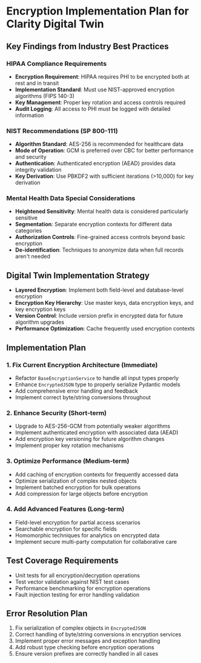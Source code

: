 # Encryption Implementation Plan for Clarity Digital Twin

## Key Findings from Industry Best Practices

### HIPAA Compliance Requirements
- **Encryption Requirement**: HIPAA requires PHI to be encrypted both at rest and in transit
- **Implementation Standard**: Must use NIST-approved encryption algorithms (FIPS 140-3)
- **Key Management**: Proper key rotation and access controls required
- **Audit Logging**: All access to PHI must be logged with detailed information

### NIST Recommendations (SP 800-111)
- **Algorithm Standard**: AES-256 is recommended for healthcare data
- **Mode of Operation**: GCM is preferred over CBC for better performance and security
- **Authentication**: Authenticated encryption (AEAD) provides data integrity validation
- **Key Derivation**: Use PBKDF2 with sufficient iterations (>10,000) for key derivation

### Mental Health Data Special Considerations
- **Heightened Sensitivity**: Mental health data is considered particularly sensitive
- **Segmentation**: Separate encryption contexts for different data categories
- **Authorization Controls**: Fine-grained access controls beyond basic encryption
- **De-identification**: Techniques to anonymize data when full records aren't needed

## Digital Twin Implementation Strategy
- **Layered Encryption**: Implement both field-level and database-level encryption
- **Encryption Key Hierarchy**: Use master keys, data encryption keys, and key encryption keys
- **Version Control**: Include version prefix in encrypted data for future algorithm upgrades
- **Performance Optimization**: Cache frequently used encryption contexts

## Implementation Plan

### 1. Fix Current Encryption Architecture (Immediate)
- Refactor `BaseEncryptionService` to handle all input types properly
- Enhance `EncryptedJSON` type to properly serialize Pydantic models
- Add comprehensive error handling and feedback
- Implement correct byte/string conversions throughout

### 2. Enhance Security (Short-term)
- Upgrade to AES-256-GCM from potentially weaker algorithms
- Implement authenticated encryption with associated data (AEAD)
- Add encryption key versioning for future algorithm changes
- Implement proper key rotation mechanisms

### 3. Optimize Performance (Medium-term)
- Add caching of encryption contexts for frequently accessed data
- Optimize serialization of complex nested objects
- Implement batched encryption for bulk operations
- Add compression for large objects before encryption

### 4. Add Advanced Features (Long-term)
- Field-level encryption for partial access scenarios
- Searchable encryption for specific fields
- Homomorphic techniques for analytics on encrypted data
- Implement secure multi-party computation for collaborative care

## Test Coverage Requirements
- Unit tests for all encryption/decryption operations
- Test vector validation against NIST test cases
- Performance benchmarking for encryption operations
- Fault injection testing for error handling validation

## Error Resolution Plan
1. Fix serialization of complex objects in `EncryptedJSON`
2. Correct handling of byte/string conversions in encryption services
3. Implement proper error messages and exception handling
4. Add robust type checking before encryption operations
5. Ensure version prefixes are correctly handled in all cases
